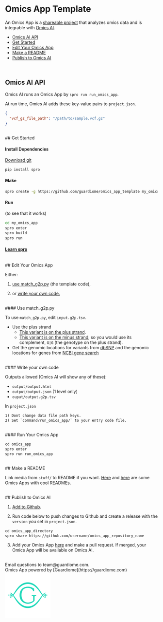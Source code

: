 # Omics App Template

An Omics App is a [shareable project](https://github.com/KwatME/spro) that analyzes omics data and is integrable with [Omics AI](https://guardiome.com).

- [Omics AI API](#omics-ai-api)
- [Get Started](#get-started)
- [Edit Your Omics App](#edit-your-omics-app)
- [Make a README](#make-a-readme)
- [Publish to Omics AI](#publish-to-omics-ai)

<br>

## Omics AI API

Omics AI runs an Omics App by `spro run run_omics_app`.

At run time, Omics AI adds these key-value pairs to `project.json`.

```json
{
  "vcf_gz_file_path": "/path/to/sample.vcf.gz"
}
```

<br>
## Get Started

#### Install Dependencies

[Download git](https://git-scm.com/downloads)

```bash
pip install spro
```

#### Make

```bash
spro create -g https://github.com/guardiome/omics_app_template my_omics_app
```

#### Run

(to see that it works)

```bash
cd my_omics_app
spro enter
spro build
spro run
```

#### [Learn spro](https://github.com/kwatme/spro)

<br>
## Edit Your Omics App

Either:

1) [use match_g2p.py](#use-match-g2p.py) (the template code),

2) or [write your own code.](#write-your-own-code)

<br>
#### Use match_g2p.py

To use `match_g2p.py`, edit `input.g2p.tsv`.

* Use the plus strand
  * [This variant is on the plus strand](https://www.snpedia.com/index.php/Rs53576).
  * [This variant is on the minus strand](https://www.snpedia.com/index.php/Rs1051730), so you would use its complement, `G|G` (the genotype on the plus strand).
* Get the genomic locations for variants from [dbSNP](https://www.ncbi.nlm.nih.gov/projects/SNP/) and the genomic locations for genes from [NCBI gene search](https://www.ncbi.nlm.nih.gov/gene/672)

<br>
#### Write your own code

Outputs allowed (Omics AI will show any of these):

- `output/output.html`
- `output/output.json` (1 level only)
- `ouput/output.g2p.tsv`

In `project.json`

    1) Dont change data file path keys.
    2) Set `command/run_omics_app/` to your entry code file.

<br>
#### Run Your Omics App

```
cd omics_app
spro enter
spro run run_omics_app
```

<br>
## Make a README

Link media from `stuff/` to README if you want. [Here](https://github.com/Kazyra/muscle_type) and [here](https://github.com/yaseenkady/alcohol-skin-flush) are some Omics Apps with cool READMEs.


<br>
## Publish to Omics AI

1) [Add to Github](https://help.github.com/articles/adding-an-existing-project-to-github-using-the-command-line/).

2) Run code below to push changes to Github and create a release with the `version` you set in `project.json`.

```
cd omics_app_directory
spro share https://github.com/username/omics_app_repository_name
```

3) Add your Omics App [here](https://github.com/Guardiome/omics_apps_for_omics_ai/blob/master/omics_apps_for_omics_ai.yaml) and make a pull request. If merged, your Omics App will be available on Omics AI.

<br>
Email questions to team@guardiome.com.

<br>
Omics App powered by [Guardiome](https://guardiome.com)

<img src="stuff/guardiome_logo.png" width="150" height="150">
